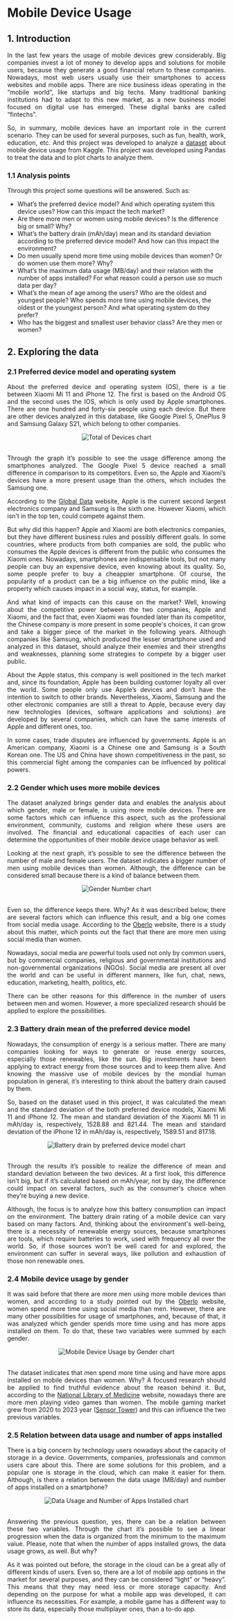 # Mobile Device Usage

## 1. Introduction

<p align='justify'>In the last few years the usage of mobile devices grew considerably. Big companies invest a lot of money to develop apps and solutions for mobile users, because they generate a good financial return to these companies. Nowadays, most web users usually use their smartphones to access websites and mobile apps. There are nice business ideas operating in the “mobile world”, like startups and big techs. Many traditional banking institutions had to adapt to this new market, as a new business model focused on digital use has emerged. These digital banks are called “fintechs”.</p>

<p align='justify'>So, in summary, mobile devices have an important role in the current scenario. They can be used for several purposes, such as fun, health, work, education, etc. And this project was developed to analyze a <a href="https://www.kaggle.com/datasets/valakhorasani/mobile-device-usage-and-user-behavior-dataset" target="_blank" rel="noopener noreferrer">dataset</a> about mobile device usage from Kaggle. This project was developed using Pandas to treat the data and to plot charts to analyze them.</p>

### 1.1 Analysis points

<p align='justify'>Through this project some questions will be answered. Such as:</p>

<ul>
  <li>What’s the preferred device model? And which operating system this device uses? How can this impact the tech market?</li>
  <li>Are there more men or women using mobile devices? Is the difference big or small? Why?</li>
  <li>What’s the battery drain (mAh/day) mean and its standard deviation according to the preferred device model? And how can this impact the environment?</li>
  <li>Do men usually spend more time using mobile devices than women? Or do women use them more? Why?</li>
  <li>What’s the maximum data usage (MB/day) and their relation with the number of apps installed? For what reason could a person use so much data per day?</li>
  <li>What’s the mean of age among the users? Who are the oldest and youngest people? Who spends more time using mobile devices, the oldest or the youngest person? And what operating system do they prefer?</li>
  <li>Who has the biggest and smallest user behavior class? Are they men or women?</li>
</ul>

## 2. Exploring the data

### 2.1 Preferred device model and operating system

<p align='justify'>About the preferred device and operating system (OS), there is a tie between Xiaomi Mi 11 and iPhone 12. The first is based on the Android OS and the second uses the IOS, which is only used by Apple smartphones. There are one hundred and forty-six people using each device. But there are other devices analyzed in this database, like Google Pixel 5, OnePlus 9 and Samsung Galaxy S21, which belong to other companies.</p>

<div align="center">
  <img src="assets/charts/total_of_devices.png" alt="Total of Devices chart"/>
</div>
<br>

<p align='justify'>Through the graph it’s possible to see the usage difference among the smartphones analyzed. The Google Pixel 5 device reached a small difference in comparison to its competitors. Even so, the Apple and Xiaomi’s devices have a more present usage than the others, which includes the Samsung one.</p>

<p align='justify'>According to the <a href="https://www.globaldata.com/companies/top-companies-by-sector/technology-media-and-telecom/global-consumer-electronics-companies-by-market-cap/#:~:text=The%20United%20States%2Dbased%20Apple,increase%20of%207.8%25%20over%20FY2021." target="_blank" rel="noopener noreferrer">Global Data</a> website, Apple is the current second largest electronics company and Samsung is the sixth one. However Xiaomi, which isn’t in the top ten, could compete against them.
</p>

<p align='justify'>But why did this happen? Apple and Xiaomi are both electronics companies, but they have different business rules and possibly different goals. In some countries, where products from both companies are sold, the public who consumes the Apple devices is different from the public who consumes the Xiaomi ones. Nowadays, smartphones are indispensable tools, but not many people can buy an expensive device, even knowing about its quality. So, some people prefer to buy a cheappier smartphone. Of course, the popularity of a product can be a big influence on the public mind, like a property which causes impact in a social way, status, for example.</p>

<p align='justify'>And what kind of impacts can this cause on the market? Well, knowing about the competitive power between the two companies, Apple and Xiaomi, and the fact that, even Xiaomi was founded later than its competitor, the Chinese company is more present in some people's choices, it can grow and take a bigger piece of the market in the following years. Although companies like Samsung, which produced the lesser smartphone used and analyzed in this dataset, should analyze their enemies and their strengths and weaknesses, planning some strategies to compete by a bigger user public.</p>

<p align='justify'>About the Apple status, this company is well positioned in the tech market and, since its foundation, Apple has been building customer loyalty all over the world. Some people only use Apple’s devices and don’t have the intention to switch to other brands. Nevertheless, Xiaomi, Samsung and the other electronic companies are still a threat to Apple, because every day new technologies (devices, software applications and solutions) are developed by several companies, which can have the same interests of Apple and different ones, too.</p>

<p align='justify'>In some cases, trade disputes are influenced by governments. Apple is an American company, Xiaomi is a Chinese one and Samsung is a South Korean one. The US and China have shown competitiveness in the past, so this commercial fight among the companies can be influenced by political powers.</p>

### 2.2 Gender which uses more mobile devices

<p align='justify'>The dataset analyzed brings gender data and enables the analysis about which gender, male or female, is using more mobile devices. There are some factors which can influence this aspect, such as the professional environment, community, customs and religion where these users are involved. The financial and educational capacities of each user can determine the opportunities of their mobile device usage behavior as well.</p>

<p align='justify'>Looking at the next graph, it’s possible to see the difference between the number of male and female users. The dataset indicates a bigger number of men using mobile devices than women. Although, the difference can be considered small because there is a kind of balance between them.</p>

<div align="center">
  <img src="assets/charts/gender_number.png" alt="Gender Number chart"/>
</div>
<br>

<p align='justify'>Even so, the difference keeps there. Why? As it was described below, there are several factors which can influence this result, and a big one comes from social media usage. According to the <a href="https://www.oberlo.com/statistics/social-media-usage-by-gender" target="_blank" rel="noopener noreferrer">Oberlo</a> website, there is a study about this matter, which points out the fact that there are more men using social media than women.</p>

<p align='justify'>Nowadays, social media are powerful tools used not only by common users, but by commercial companies, religious and governmental institutions and non-governmental organizations (NGOs). Social media are present all over the world and can be useful in different manners, like fun, chat, news, education, marketing, health, politics, etc.</p>

<p align='justify'>There can be other reasons for this difference in the number of users between men and women. However, a more specialized research should be applied to explore the possibilities.</p>

### 2.3 Battery drain mean of the preferred device model

<p align='justify'>Nowadays, the consumption of energy is a serious matter. There are many companies looking for ways to generate or reuse energy sources, especially those renewables, like the sun. Big investments have been applying to extract energy from those sources and to keep them alive. And knowing the massive use of mobile devices by the mondial human population in general, it’s interesting to think about the battery drain caused by them.</p>

<p align='justify'>So, based on the dataset used in this project, it was calculated the mean and the standard deviation of the both preferred device models, Xiaomi Mi 11 and iPhone 12. The mean and standard deviation of the Xiaomi Mi 11 in mAh/day is, respectively, 1528.88 and 821.44. The mean and standard deviation of the iPhone 12 in mAh/day is, respectively, 1589.51 and 817.18.</p>

<div align="center">
  <img src="assets/charts/battery_drain_preferred_device_model.png" alt="Battery drain by preferred device model chart"/>
</div>
<br>

<p align='justify'>Through the results it’s possible to realize the difference of mean and standard deviation between the two devices. At a first look, this difference isn’t big, but if it’s calculated based on mAh/year, not by day, the difference could impact on several factors, such as the consumer's choice when they’re buying a new device.</p>

<p align='justify'>Although, the focus is to analyze how this battery consumption can impact on the environment. The battery drain rating of a mobile device can vary based on many factors. And, thinking about the environment's well-being, there is a necessity of renewable energy sources, because smartphones are tools, which require batteries to work, used with frequency all over the world. So, if those sources won’t be well cared for and explored, the environment can suffer in several ways, like pollution and exhaustion of those non renewable ones.</p>

### 2.4 Mobile device usage by gender

<p align='justify'>It was said before that there are more men using more mobile devices than women, and according to a study pointed out by the <a href="https://www.oberlo.com/statistics/social-media-usage-by-gender" target="_blank" rel="noopener noreferrer">Oberlo</a> website, women spend more time using social media than men. However, there are many other possibilities for usage of smartphones, and, because of that, it was analyzed which gender spends more time using and has more apps installed on them. To do that, these two variables were summed by each gender.</p>

<div align="center">
  <img src="assets/charts/mobile_device_usage_by_gender.png" alt="Mobile Device Usage by Gender chart"/>
</div>
<br>

<p align='justify'>The dataset indicates that men spend more time using and have more apps installed on mobile devices than women. Why? A focused research should be applied to find truthful evidence about the reason behind it. But, according to the <a href="https://pmc.ncbi.nlm.nih.gov/articles/PMC8200210/#:~:text=Overall%2C%20the%20literature%20shows%20that,the%20numbers%20of%20female%20gamers." target="_blank" rel="noopener noreferrer">National Library of Medicine</a> website, nowadays there are more men playing video games than women. The mobile gaming market grew from 2020 to 2023 year (<a href="https://sensortower.com/blog/state-of-mobile-gaming-2024" target="_blank" rel="noopener noreferrer">Sensor Tower</a>) and this can influence the two previous variables.</p>

### 2.5 Relation between data usage and number of apps installed

<p align='justify'>There is a big concern by technology users nowadays about the capacity of storage in a device. Governments, companies, professionals and common users care about this. There are some solutions for this problem, and a popular one is storage in the cloud, which can make it easier for them. Although, is there a relation between the data usage (MB/day) and number of apps installed on a smartphone?</p>

<div align="center">
  <img src="assets/charts/data_usage_number_apps_installed.png" alt="Data Usage and Number of Apps Installed chart"/>
</div>
<br>

<p align='justify'>Answering the previous question, yes, there can be a relation between these two variables. Through the chart it’s possible to see a linear progression when the data is organized from the minimum to the maximum value. Please, note that when the number of apps installed grows, the data usage grows, as well. But why?</p>

<p align='justify'>As it was pointed out before, the storage in the cloud can be a great ally of different kinds of users. Even so, there are a lot of mobile app options in the market for several purposes, and they can be considered “light” or “heavy”. This means that they may need less or more storage capacity. And depending on the purpose for what a mobile app was developed, it can influence its necessities. For example, a mobile game has a different way to store its data, especially those multiplayer ones, than a to-do app.</p>
